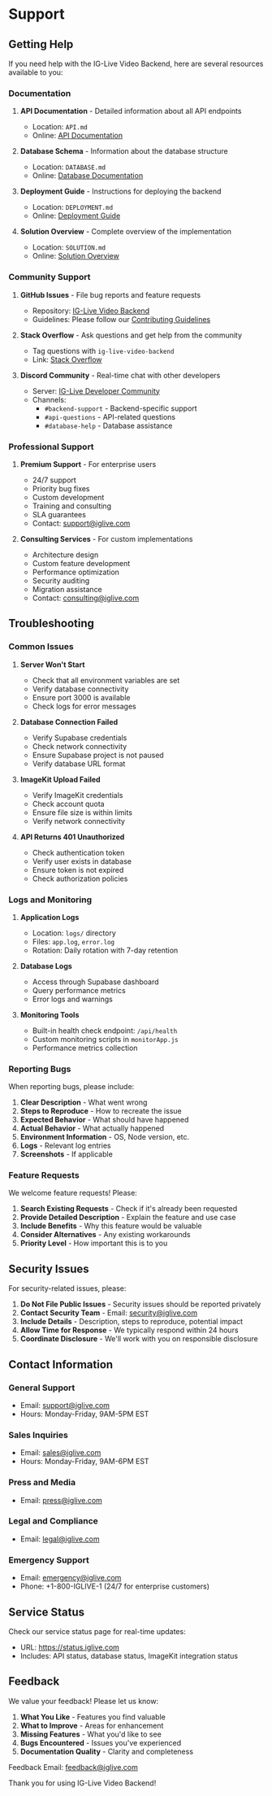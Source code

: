 # Support

## Getting Help

If you need help with the IG-Live Video Backend, here are several resources available to you:

### Documentation

1. **API Documentation** - Detailed information about all API endpoints

   - Location: `API.md`
   - Online: [API Documentation](API.md)

2. **Database Schema** - Information about the database structure

   - Location: `DATABASE.md`
   - Online: [Database Documentation](DATABASE.md)

3. **Deployment Guide** - Instructions for deploying the backend

   - Location: `DEPLOYMENT.md`
   - Online: [Deployment Guide](DEPLOYMENT.md)

4. **Solution Overview** - Complete overview of the implementation
   - Location: `SOLUTION.md`
   - Online: [Solution Overview](SOLUTION.md)

### Community Support

1. **GitHub Issues** - File bug reports and feature requests

   - Repository: [IG-Live Video Backend](https://github.com/your-org/ig-live-video-backend)
   - Guidelines: Please follow our [Contributing Guidelines](CONTRIBUTING.md)

2. **Stack Overflow** - Ask questions and get help from the community

   - Tag questions with `ig-live-video-backend`
   - Link: [Stack Overflow](https://stackoverflow.com/questions/tagged/ig-live-video-backend)

3. **Discord Community** - Real-time chat with other developers
   - Server: [IG-Live Developer Community](https://discord.gg/iglive)
   - Channels:
     - `#backend-support` - Backend-specific support
     - `#api-questions` - API-related questions
     - `#database-help` - Database assistance

### Professional Support

1. **Premium Support** - For enterprise users

   - 24/7 support
   - Priority bug fixes
   - Custom development
   - Training and consulting
   - SLA guarantees
   - Contact: support@iglive.com

2. **Consulting Services** - For custom implementations
   - Architecture design
   - Custom feature development
   - Performance optimization
   - Security auditing
   - Migration assistance
   - Contact: consulting@iglive.com

## Troubleshooting

### Common Issues

1. **Server Won't Start**

   - Check that all environment variables are set
   - Verify database connectivity
   - Ensure port 3000 is available
   - Check logs for error messages

2. **Database Connection Failed**

   - Verify Supabase credentials
   - Check network connectivity
   - Ensure Supabase project is not paused
   - Verify database URL format

3. **ImageKit Upload Failed**

   - Verify ImageKit credentials
   - Check account quota
   - Ensure file size is within limits
   - Verify network connectivity

4. **API Returns 401 Unauthorized**
   - Check authentication token
   - Verify user exists in database
   - Ensure token is not expired
   - Check authorization policies

### Logs and Monitoring

1. **Application Logs**

   - Location: `logs/` directory
   - Files: `app.log`, `error.log`
   - Rotation: Daily rotation with 7-day retention

2. **Database Logs**

   - Access through Supabase dashboard
   - Query performance metrics
   - Error logs and warnings

3. **Monitoring Tools**
   - Built-in health check endpoint: `/api/health`
   - Custom monitoring scripts in `monitorApp.js`
   - Performance metrics collection

### Reporting Bugs

When reporting bugs, please include:

1. **Clear Description** - What went wrong
2. **Steps to Reproduce** - How to recreate the issue
3. **Expected Behavior** - What should have happened
4. **Actual Behavior** - What actually happened
5. **Environment Information** - OS, Node version, etc.
6. **Logs** - Relevant log entries
7. **Screenshots** - If applicable

### Feature Requests

We welcome feature requests! Please:

1. **Search Existing Requests** - Check if it's already been requested
2. **Provide Detailed Description** - Explain the feature and use case
3. **Include Benefits** - Why this feature would be valuable
4. **Consider Alternatives** - Any existing workarounds
5. **Priority Level** - How important this is to you

## Security Issues

For security-related issues, please:

1. **Do Not File Public Issues** - Security issues should be reported privately
2. **Contact Security Team** - Email: security@iglive.com
3. **Include Details** - Description, steps to reproduce, potential impact
4. **Allow Time for Response** - We typically respond within 24 hours
5. **Coordinate Disclosure** - We'll work with you on responsible disclosure

## Contact Information

### General Support

- Email: support@iglive.com
- Hours: Monday-Friday, 9AM-5PM EST

### Sales Inquiries

- Email: sales@iglive.com
- Hours: Monday-Friday, 9AM-6PM EST

### Press and Media

- Email: press@iglive.com

### Legal and Compliance

- Email: legal@iglive.com

### Emergency Support

- Email: emergency@iglive.com
- Phone: +1-800-IGLIVE-1 (24/7 for enterprise customers)

## Service Status

Check our service status page for real-time updates:

- URL: https://status.iglive.com
- Includes: API status, database status, ImageKit integration status

## Feedback

We value your feedback! Please let us know:

1. **What You Like** - Features you find valuable
2. **What to Improve** - Areas for enhancement
3. **Missing Features** - What you'd like to see
4. **Bugs Encountered** - Issues you've experienced
5. **Documentation Quality** - Clarity and completeness

Feedback Email: feedback@iglive.com

Thank you for using IG-Live Video Backend!
